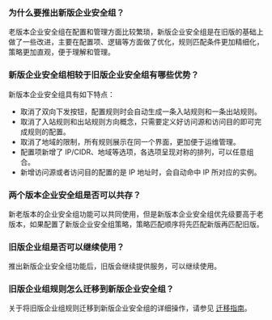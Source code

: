


### 为什么要推出新版企业安全组？
老版本企业安全组在配置和管理方面比较繁琐，新版企业安全组是在旧版的基础上做了一些改进，主要在配置项、逻辑等方面做了优化，规则匹配条件更加精细化，策略更加直观，便于理解和管理。

### 新版企业安全组相较于旧版企业安全组有哪些优势？
新版本企业安全组具有如下特点：
- 取消了双向下发按钮，配置规则时会自动生成一条入站规则和一条出站规则。
- 取消了入站规则和出站规则方向概念，只需要定义好访问源和访问目的即可完成规则的配置。
- 取消了地域的限制，所有规则展示在同一个界面，更加便于运维管理。
- 配置项新增了 IP/CIDR、地域等选项，各选项呈现对称的排列，可以任意组合。
- 新增访问源或者访问目的配置的是 IP 地址时，会自动命中 IP 所对应的实例。

### 两个版本企业安全组是否可以共存？
新老版本的企业安全组功能可以共同使用，但是新版本企业安全组优先级要高于老版本，如果配置了新版企业安全组策略，策略匹配顺序将先匹配新版再匹配旧版。


### 旧版企业组是否可以继续使用？
推出新版企业安全组功能后，旧版会继续提供服务，可以继续使用。

### 旧版企业组规则怎么迁移到新版企业安全组？
关于将旧版企业组规则迁移到新版企业安全组的详细操作，请参见 [迁移指南](https://cloud.tencent.com/document/product/1132/65847)。
